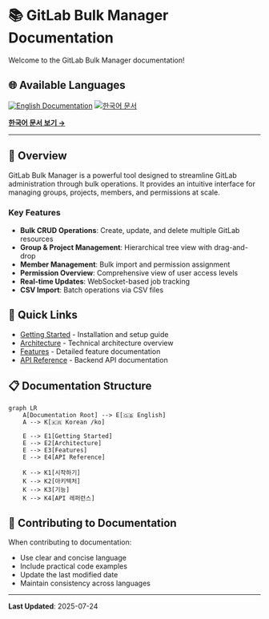 # 📚 GitLab Bulk Manager Documentation

Welcome to the GitLab Bulk Manager documentation!

## 🌐 Available Languages

[![English Documentation](https://img.shields.io/badge/Documentation-English-blue?style=for-the-badge)](./README.md)
[![한국어 문서](https://img.shields.io/badge/문서-한국어-red?style=for-the-badge)](./ko/README.md)

[**한국어 문서 보기 →**](./ko/README.md)

---

## 🎯 Overview

GitLab Bulk Manager is a powerful tool designed to streamline GitLab administration through bulk operations. It provides an intuitive interface for managing groups, projects, members, and permissions at scale.

### Key Features
- **Bulk CRUD Operations**: Create, update, and delete multiple GitLab resources
- **Group & Project Management**: Hierarchical tree view with drag-and-drop
- **Member Management**: Bulk import and permission assignment
- **Permission Overview**: Comprehensive view of user access levels
- **Real-time Updates**: WebSocket-based job tracking
- **CSV Import**: Batch operations via CSV files

## 🚀 Quick Links

- [Getting Started](./getting-started.md) - Installation and setup guide
- [Architecture](./architecture.md) - Technical architecture overview
- [Features](./features.md) - Detailed feature documentation
- [API Reference](./api-reference.md) - Backend API documentation

## 📋 Documentation Structure

```mermaid
graph LR
    A[Documentation Root] --> E[🇬🇧 English]
    A --> K[🇰🇷 Korean /ko]
    
    E --> E1[Getting Started]
    E --> E2[Architecture]
    E --> E3[Features]
    E --> E4[API Reference]
    
    K --> K1[시작하기]
    K --> K2[아키텍처]
    K --> K3[기능]
    K --> K4[API 레퍼런스]
```

## 🔧 Contributing to Documentation

When contributing to documentation:
- Use clear and concise language
- Include practical code examples
- Update the last modified date
- Maintain consistency across languages

---

**Last Updated**: 2025-07-24